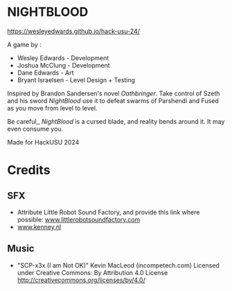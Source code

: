 # NIGHTBLOOD

https://wesleyedwards.github.io/hack-usu-24/

A game by :

- Wesley Edwards - Development
- Joshua McClung - Development
- Dane Edwards - Art
- Bryant Israelsen - Level Design + Testing

Inspired by Brandon Sandersen's novel *Oathbringer*. Take control of Szeth and his sword *NightBlood* use it to 
defeat swarms of Parshendi and Fused as you move from level to level.

Be careful,, *NightBlood* is a cursed blade, and reality bends around it. It may even consume you.

Made for HackUSU 2024

# Credits

## SFX
- Attribute Little Robot Sound Factory, and provide this link where possible: www.littlerobotsoundfactory.com
- www.kenney.nl

## Music
- "SCP-x3x (I am Not OK)" Kevin MacLeod (incompetech.com)
Licensed under Creative Commons: By Attribution 4.0 License
http://creativecommons.org/licenses/by/4.0/